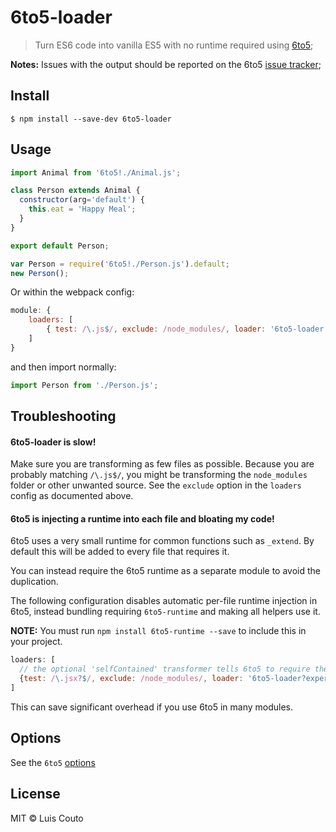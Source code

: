 # 6to5-loader

> Turn ES6 code into vanilla ES5 with no runtime required using [6to5](https://github.com/6to5/6to5);

__Notes:__ Issues with the output should be reported on the 6to5 [issue tracker](https://github.com/6to5/6to5/issues);

## Install

```
$ npm install --save-dev 6to5-loader
```

## Usage

```javascript
import Animal from '6to5!./Animal.js';

class Person extends Animal {
  constructor(arg='default') {
    this.eat = 'Happy Meal';
  }
}

export default Person;
```

```javascript
var Person = require('6to5!./Person.js').default;
new Person();
```

Or within the webpack config:

```javascript
module: {
    loaders: [
        { test: /\.js$/, exclude: /node_modules/, loader: '6to5-loader'}
    ]
}
```

and then import normally:

```javascript
import Person from './Person.js';
```

## Troubleshooting

#### 6to5-loader is slow!

Make sure you are transforming as few files as possible. Because you are probably 
matching `/\.js$/`, you might be transforming the `node_modules` folder or other unwanted
source. See the `exclude` option in the `loaders` config as documented above.

#### 6to5 is injecting a runtime into each file and bloating my code!

6to5 uses a very small runtime for common functions such as `_extend`. By default
this will be added to every file that requires it.

You can instead require the 6to5 runtime as a separate module to avoid the duplication.

The following configuration disables automatic per-file runtime injection in 6to5, instead
bundling requiring `6to5-runtime` and making all helpers use it.

**NOTE:** You must run `npm install 6to5-runtime --save` to include this in your project.

```javascript
loaders: [
  // the optional 'selfContained' transformer tells 6to5 to require the runtime instead of inlining it.
  {test: /\.jsx?$/, exclude: /node_modules/, loader: '6to5-loader?experimental&optional=selfContained'}
]
```

This can save significant overhead if you use 6to5 in many modules.

## Options

See the `6to5` [options](http://6to5.org/docs/usage/options/)

## License

MIT © Luis Couto
